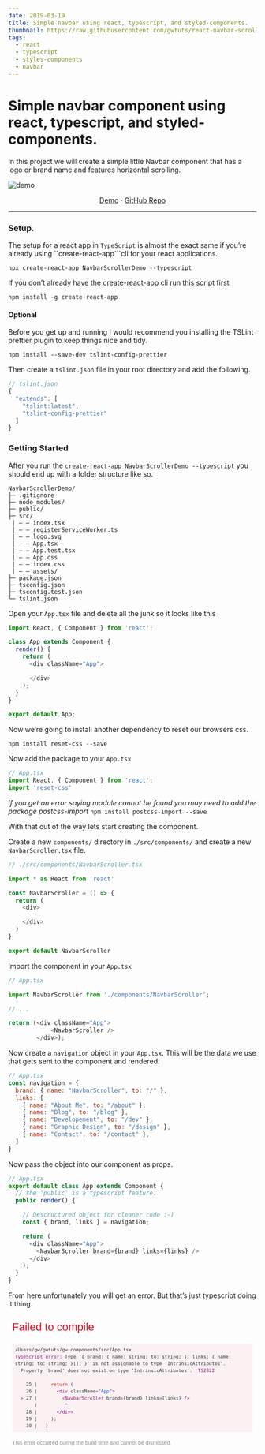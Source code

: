 ```yaml
---
date: 2019-03-19
title: Simple navbar using react, typescript, and styled-components.
thumbnail: https://raw.githubusercontent.com/gwtuts/react-navbar-scroller/master/demo.gif
tags:
  - react
  - typescript 
  - styles-components
  - navbar 
---
```


# Simple navbar component using react, typescript, and styled-components.

In this project we will create a simple little Navbar component that has a logo or brand name and features horizontal scrolling.

![demo](https://raw.githubusercontent.com/gwtuts/react-navbar-scroller/master/demo.gif)

<p align="center">
  <a href="https://react-navbar-scroller.now.sh/">Demo</a>
  ·
  <a href="https://github.com/gwtuts/react-navbar-scroller">GitHub Repo</a>
</p>

----

### Setup.

The setup for a react app in `TypeScript` is almost the exact same if you’re already using ``create-react-app```cli for your react applications.

```
npx create-react-app NavbarScrollerDemo --typescript
```

If you don’t already have the create-react-app cli run this script first

```
npm install -g create-react-app
```

#### Optional
Before you get up and running I would recommend you installing the TSLint prettier plugin to keep things nice and tidy.
```
npm install --save-dev tslint-config-prettier
```
Then create a  `tslint.json` file in your root directory and add the following.

```js
// tslint.json
{
  "extends": [
    "tslint:latest",
    "tslint-config-prettier"
  ]
}
```

### Getting Started

After you run the  `create-react-app NavbarScrollerDemo --typescript` you should end up with a folder structure like so.

```
NavbarScrollerDemo/
├─ .gitignore
├─ node_modules/
├─ public/
├─ src/
 | — — index.tsx
 | — — registerServiceWorker.ts
 | — — logo.svg
 | — — App.tsx
 | — — App.test.tsx
 | — — App.css
 | — — index.css
 | — — assets/
├─ package.json
├─ tsconfig.json
├─ tsconfig.test.json
└─ tslint.json
```

Open your `App.tsx` file and delete all the junk so it looks like this

```js
import React, { Component } from 'react';

class App extends Component {
  render() {
    return (
      <div className="App">

      </div>
    );
  }
}

export default App;

```

Now we’re going to install another dependency to reset our browsers css.

`npm install reset-css --save`

Now add the package to your  `App.tsx`

```js
// App.tsx
import React, { Component } from 'react';
import 'reset-css'
```

*if you get an error saying module cannot be found you may need to add the package postcss-import* `npm install postcss-import --save`

With that out of the way lets start creating the component.

Create a new `components/` directory in `./src/components/` and create a new `NavbarScroller.tsx` file.

```js
// ./src/components/NavbarScroller.tsx

import * as React from 'react'

const NavbarScroller = () => {
  return (
    <div>

    </div>
  )
}

export default NavbarScroller
```

Import the component in your `App.tsx`

```js
// App.tsx

import NavbarScroller from './components/NavbarScroller';

// ...

return (<div className="App">
			<NavbarScroller />
		</div>);
```

Now create a `navigation` object in your `App.tsx`. This will be the data we use that gets sent to the component and rendered.

```js
// App.tsx
const navigation = {
  brand: { name: "NavbarScroller", to: "/" },
  links: [
    { name: "About Me", to: "/about" },
    { name: "Blog", to: "/blog" },
    { name: "Developement", to: "/dev" },
    { name: "Graphic Design", to: "/design" },
    { name: "Contact", to: "/contact" },
  ]
}
```

Now pass the object into our component as props.
```js
// App.tsx
export default class App extends Component {
  // the 'public' is a typescript feature.
  public render() {

	// Descructured object for cleaner code :-)
    const { brand, links } = navigation;

    return (
      <div className="App">
        <NavbarScroller brand={brand} links={links} />
      </div>
    );
  }
}
```

From here unfortunately you will get an error. But that’s just typescript doing it thing.

 <div style="position: relative; display: inline-flex; flex-direction: column; height: 100%; width: 1024px; max-width: 100%; overflow-x: hidden; overflow-y: auto; padding: 0.5rem; box-sizing: border-box; text-align: left; font-family: Consolas, Menlo, monospace; font-size: 11px; white-space: pre-wrap; word-break: break-word; line-height: 1.5; color: rgb(41, 50, 56);"><div style="font-size: 2em; font-family: sans-serif; color: rgb(206, 17, 38); white-space: pre-wrap; margin: 0px 2rem 0.75rem 0px; flex: 0 0 auto; max-height: 50%; overflow: auto;">Failed to compile</div><div><pre style="position: relative; display: block; padding: 0.5em; margin-top: 0.5em; margin-bottom: 0.5em; overflow-x: auto; white-space: pre-wrap; border-top-left-radius: 0.25rem; border-top-right-radius: 0.25rem; border-bottom-right-radius: 0.25rem; border-bottom-left-radius: 0.25rem; background-color: rgba(206, 17, 38, 0.0470588);"><code style="font-family: Consolas, Menlo, monospace;"><span data-ansi-line="true"><span>/Users/gw/gwtuts/gw-components/src/App.tsx</span></span><br><span data-ansi-line="true"><span></span><span style="color: #881280;"></span><span style="color: #881280;">TypeScript error: </span><span style="color: #881280;"></span><span>Type '{ brand: { name: string; to: string; }; links: { name: string; to: string; }[]; }' is not assignable to type 'IntrinsicAttributes'.</span></span><br><span data-ansi-line="true"><span>  Property 'brand' does not exist on type 'IntrinsicAttributes'.  </span><span style="color: #881280;"></span><span style="color: #881280;">TS2322</span><span style="color: #881280;"></span><span></span></span><br><span data-ansi-line="true"><span></span></span><br><span data-ansi-line="true"><span>  </span><span> </span><span style="color: #333333;"> 25 | </span><span>    </span><span style="color: #c80000;">return</span><span> (</span><span></span></span><br><span data-ansi-line="true"><span>  </span><span> </span><span style="color: #333333;"> 26 | </span><span>      </span><span style="color: #881280;">&lt;</span><span></span><span style="color: #881280;">div</span><span> className</span><span style="color: #881280;">=</span><span></span><span style="color: #1155cc;">"App"</span><span></span><span style="color: #881280;">&gt;</span><span></span><span></span></span><br><span data-ansi-line="true"><span>  </span><span></span><span style="color: #881280;"></span><span style="color: #881280;">&gt;</span><span style="color: #881280;"></span><span></span><span style="color: #333333;"> 27 | </span><span>        </span><span style="color: #881280;">&lt;</span><span></span><span style="color: #881280;">NavbarScroller</span><span> brand</span><span style="color: #881280;">=</span><span>{brand} links</span><span style="color: #881280;">=</span><span>{links} </span><span style="color: #881280;">/</span><span></span><span style="color: #881280;">&gt;</span><span></span><span></span></span><br><span data-ansi-line="true"><span>  </span><span> </span><span style="color: #333333;">    | </span><span>         </span><span style="color: #881280;"></span><span style="color: #881280;">^</span><span style="color: #881280;"></span><span></span><span></span></span><br><span data-ansi-line="true"><span>  </span><span> </span><span style="color: #333333;"> 28 | </span><span>      </span><span style="color: #881280;">&lt;</span><span></span><span style="color: #881280;">/</span><span></span><span style="color: #881280;">div</span><span></span><span style="color: #881280;">&gt;</span><span></span><span></span></span><br><span data-ansi-line="true"><span>  </span><span> </span><span style="color: #333333;"> 29 | </span><span>    )</span><span style="color: #881280;">;</span><span></span><span></span></span><br><span data-ansi-line="true"><span>  </span><span> </span><span style="color: #333333;"> 30 | </span><span>  }</span><span></span></span></code></pre></div><div style="font-family: sans-serif; color: rgb(135, 142, 145); margin-top: 0.5rem; flex: 0 0 auto;">This error occurred during the build time and cannot be dismissed.<br></div></div>

We can fix this by defining the types of props we’re sending to the component.
Get it … types… typescript

If we wanted to, we could simple clear the error by setting out props to any.
```js
// NavbarScroller.tsx

const NavbarScroller = (props: any) => {
  // this completely defeats the purpose of using typescipt
  return (
    <div>
      <p>NavbarScroller</p>
    </div>
  )
}

export default NavbarScroller
```

I’m not saying that you might not ever need to use  `any` to defend you type of for our situation we know we’re going to be sending two different props.

1. The  `brand` object that contains two different properties `name, to` these are both strings and even if their value changes. The variable type should still always be an `object` with two values that are  `name` and `to`.
2. The `links` array is same object as our `brand` but in an array. And it should always retain that structure.

First let’s just tell TypeScript that the props are an object.
```js
const NavbarScroller = (props: {}) => {...}
```

Now that we have defended the object lets add the `brand`
```js
const NavbarScroller = (props: { brand }) => {...}
```

Now we need to defend the brand and the brand is…. you guessed it, an object.
```js
const NavbarScroller = (props: { brand: {} }) => {...}
```

Now we can start defining the brand object that contains two strings, `name` and `to`
```js
const NavbarScroller = (props: { brand: { name: string, to: string } }) => {...}
```

So that validates our brand object but now we need to validate our links, the array of the same object.
```js
const NavbarScroller = (props: {
  brand: { name: string; to: string };
  links: Array // Start by assigning the array
}) => { ... };
```


Now we can shape the objects within the array.
```
const NavbarScroller = (props: {
  brand: { name: string; to: string };
  links:  Array<{ name: string; to: string }>
}) => { ... };

// Then is pretty much the same as defining the object.
```


That right there is what all the `TypeScript` Hype is about. When functions know what that are expecting before hand it allows us to find bugs before they even happen and make it a lot easier to find and fix problems before they make it into production.


Now lets add our Brand element
```js
// NavbarScroller.tsx
const { brand } = props;
// descructure object to avoid 'props.brand.to'

  return (
    <div>
      <a href={brand.to}>{brand.name}</a>
    </div>
  )
```


Mapping our links.
Here we want out type to be `NavLinks: any` because we’re returning JSX.
```js
const NavLinks: any = () => links.map((link: { name: string, to: string }) => <li key={link.name}><a href={link.to}>{link.name}</a></li>);

return (<div>
			<a href={brand.to}>{brand.name}</a>
			<NavLinks />
		</div>)
```


Finally.

Lets add some `styled-components` in our  `NavbarScroller.tsx`;
```
npm install styled-components --save
```


```js
import * as React from 'react'
import styled from 'styled-components';

const NavbarScroller = (props: {
  brand: { name: string; to: string },
  links: Array<{ name: string, to: string }>
}) => {
  const { brand, links } = props;
  const NavLinks: any = () => links.map((link: { name: string, to: string }) => <li key={link.name}><a href={link.to}>{link.name}</a></li>);
  return (
    <div>
      <a href={brand.to}>{brand.name}</a>
      <NavLinks />
    </div>
  )
};

export default NavbarScroller;

```


### Here is the styling I used for the styled-components

```js
const Theme = {
  colors: {
    bg: `#fff`,
    dark: `#24292e`,
    light: `#EEEEEE`,
    red: `#ff5851`,
  },
  fonts: {
    body: `IBM Plex Sans, sans-serif`,
    heading: `IBM Plex Sans, sans-serif`,
  }
}

const Navbar = styled.nav`
  background: ${Theme.colors.dark};
  font-family: ${Theme.fonts.heading};
  color: ${Theme.colors.light};
  display: flex;
  align-items: center;
  justify-content: space-between;
  a { color: white; text-decoration: none; }`;

const Brand = styled.a`
  font-weight: bold;
  font-style: italic;
  margin-left: 1rem;
  padding-right: 1rem;`;

const Ul = styled.ul`
  display: flex;
  flex-wrap: nowrap;
  overflow-x: auto;
  -webkit-overflow-scrolling: touch;`;

const Li = styled.li`
  flex: 0 0 auto;
  -webkit-box-align: center;
  -webkit-box-pack: center;
  -webkit-tap-highlight-color: transparent;
  align-items: center;
  color: #999;
  height: 100%;
  justify-content: center;
  text-decoration: none;
  -webkit-box-align: center;
  -webkit-box-pack: center;
  -webkit-tap-highlight-color: transparent;
  align-items: center;
  color: #999;
  display: flex;
  font-size: 14px;
  height: 50px;
  justify-content: center;
  line-height: 16px;
  margin: 0 10px ;
  text-decoration: none;
  white-space: nowrap;`;
```


After you create the styled-components you can go back and update your component to use them like so.
```js
const NavbarScroller = (props: {
  brand: { name: string; to: string },
  links: Array<{ name: string, to: string }>
}) => {
  const { brand, links } = props;
  const NavLinks: any = () => links.map((link: { name: string, to: string }) => <Li key={link.name}><a href={link.to}>{link.name}</a></Li>);
  return (
    <Navbar>
      <Brand href={brand.to}>{brand.name}</Brand>
      <Ul>
        <NavLinks />
      </Ul>
    </Navbar >
  )
};
```

There you have it!

--glweems

![](https://raw.githubusercontent.com/gwtuts/react-navbar-scroller/master/demo.png)

